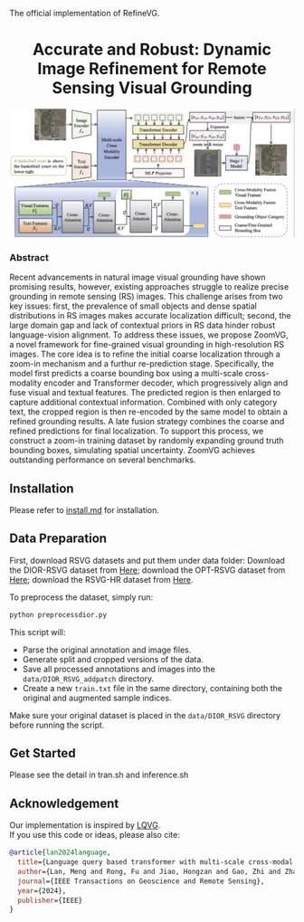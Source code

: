 The official implementation of RefineVG.

<div align="center">
<h1>
<b>
Accurate and Robust: Dynamic Image Refinement for Remote Sensing Visual Grounding
</b>
</h1>


</div>


<p align="center"><img src="docs/framework.png" width="800"/></p>


### Abstract

Recent advancements in natural image visual grounding have shown promising results, however, existing approaches struggle to realize precise grounding in remote sensing (RS) images. This challenge arises from two key issues: first, the prevalence of small objects and dense spatial distributions in RS images makes accurate localization difficult; second, the large domain gap and lack of contextual priors in RS data hinder robust language-vision alignment. To address these issues, we propose ZoomVG, a novel framework for fine-grained visual grounding in high-resolution RS images. The core idea is to refine the initial coarse localization through a zoom-in mechanism and a furthur re-prediction stage. Specifically, the model first predicts a coarse bounding box using a multi-scale cross-modality encoder and Transformer decoder, which progressively align and fuse visual and textual features. The predicted region is then enlarged to capture additional contextual information. Combined with only category text, the cropped region is then re-encoded by the same model to obtain a refined grounding results. A late fusion strategy combines the coarse and refined predictions for final localization. To support this process, we construct a zoom-in training dataset by randomly expanding ground truth bounding boxes, simulating spatial uncertainty. ZoomVG achieves outstanding performance on several benchmarks.



## Installation

Please refer to [install.md](install.md) for installation.

## Data Preparation

First, download RSVG datasets and put them under data folder:
Download the DIOR-RSVG dataset from [Here](https://github.com/ZhanYang-nwpu/RSVG-pytorch?tab=readme-ov-file);
download the OPT-RSVG dataset from [Here](https://github.com/like413/OPT-RSVG);
download the RSVG-HR dataset from [Here](https://github.com/LANMNG/LQVG/tree/main/RSVG-HR).

To preprocess the dataset, simply run:

```bash
python preprocessdior.py
```

This script will:
- Parse the original annotation and image files.
- Generate split and cropped versions of the data.
- Save all processed annotations and images into the `data/DIOR_RSVG_addpatch` directory.
- Create a new `train.txt` file in the same directory, containing both the original and augmented sample indices.

Make sure your original dataset is placed in the `data/DIOR_RSVG` directory before running the script.

## Get Started

Please see the detail in tran.sh and inference.sh


## Acknowledgement

Our implementation is inspired by [LQVG](https://github.com/LANMNG/LQVG/tree/main).  
If you use this code or ideas, please also cite:

```bibtex
@article{lan2024language,
  title={Language query based transformer with multi-scale cross-modal alignment for visual grounding on remote sensing images},
  author={Lan, Meng and Rong, Fu and Jiao, Hongzan and Gao, Zhi and Zhang, Lefei},
  journal={IEEE Transactions on Geoscience and Remote Sensing},
  year={2024},
  publisher={IEEE}
}
```
